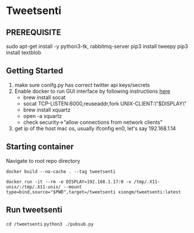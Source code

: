 # Tweetsenti

## PREREQUISITE
sudo apt-get install -y python3-tk, rabbitmq-server
pip3 install tweepy
pip3 install textblob


## Getting Started
1. make sure conifg.py has correct twitter api keys/secrets
2. Enable docker to run GUI interface by following instructions [here](https://cntnr.io/running-guis-with-docker-on-mac-os-x-a14df6a76efc)
   * brew install socat 
   * socat TCP-LISTEN:6000,reuseaddr,fork UNIX-CLIENT:\\"$DISPLAY\\"
   * brew install xquartz
   * open -a xquartz
   * check security->“allow connections from network clients”
3. get ip of the host mac os, usually ifconfig en0, let's say 192.168.1.14


## Starting container
Navigate to root repo directory

`docker build --no-cache . --tag tweetsenti`

`docker run -it --rm -e DISPLAY=192.168.1.17:0 -v /tmp/.X11-unix/:/tmp/.X11-unix/ --mount type=bind,source="$PWD",target=/tweetsenti xiongm/tweetsenti:latest`


## Run tweetsenti
`cd /tweetsenti`
`python3 ./pubsub.py`
